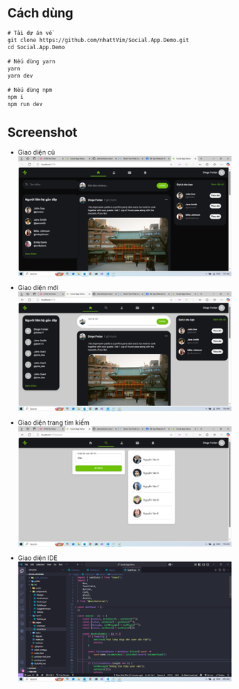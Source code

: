 # Cách dùng

```
# Tải dự án về
git clone https://github.com/nhattVim/Social.App.Demo.git
cd Social.App.Demo

# Nếu dùng yarn
yarn
yarn dev

# Nếu dùng npm
npm i
npm run dev
```
# Screenshot

- Giao diện cũ
![](public/imgs/BrowserOld.png)

- Giao diện mới
![](public/imgs/BrowserNew.png)

- Giao diện trang tìm kiếm
![](public/imgs/BrowserSearch.png)

- Giao diện IDE
![](public/imgs/Idea.png)